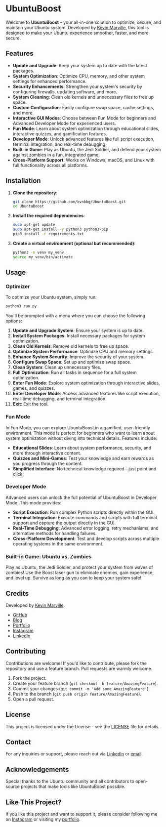 # UbuntuBoost

Welcome to **UbuntuBoost** – your all-in-one solution to optimize, secure, and maintain your Ubuntu system. Developed by [Kevin Marville](https://github.com/kvnbbg), this tool is designed to make your Ubuntu experience smoother, faster, and more secure.

## Features

- **Update and Upgrade**: Keep your system up to date with the latest packages.
- **System Optimization**: Optimize CPU, memory, and other system settings for enhanced performance.
- **Security Enhancements**: Strengthen your system's security by configuring firewalls, updating software, and more.
- **System Cleaning**: Clean old kernels and unnecessary files to free up space.
- **Custom Configuration**: Easily configure swap space, cache settings, and more.
- **Interactive GUI Modes**: Choose between Fun Mode for beginners and Advanced Developer Mode for experienced users.
- **Fun Mode**: Learn about system optimization through educational slides, interactive quizzes, and gamification features.
- **Developer Mode**: Unlock advanced features like full script execution, terminal integration, and real-time debugging.
- **Built-in Game**: Play as Ubuntu, the Jedi Soldier, and defend your system against zombies in a fun, integrated game.
- **Cross-Platform Support**: Works on Windows, macOS, and Linux with full functionality across all platforms.

## Installation

1. **Clone the repository**:
   ```bash
   git clone https://github.com/kvnbbg/UbuntuBoost.git
   cd UbuntuBoost
   ```

2. **Install the required dependencies**:
   ```bash
   sudo apt-get update
   sudo apt-get install -y python3 python3-pip
   pip3 install -r requirements.txt
   ```

3. **Create a virtual environment (optional but recommended)**:
   ```bash
   python3 -m venv my_venv
   source my_venv/bin/activate
   ```

## Usage

### Optimizer

To optimize your Ubuntu system, simply run:

```bash
python3 run.py
```

You'll be prompted with a menu where you can choose the following options:

1. **Update and Upgrade System**: Ensure your system is up to date.
2. **Install System Packages**: Install necessary packages for system optimization.
3. **Clean Old Kernels**: Remove old kernels to free up space.
4. **Optimize System Performance**: Optimize CPU and memory settings.
5. **Enhance System Security**: Improve the security of your system.
6. **Configure Swap Space**: Set up and optimize swap space.
7. **Clean System**: Clean up unnecessary files.
8. **Full Optimization**: Run all tasks in sequence for a full system optimization.
9. **Enter Fun Mode**: Explore system optimization through interactive slides, games, and quizzes.
10. **Enter Developer Mode**: Access advanced features like script execution, real-time debugging, and terminal integration.
11. **Exit**: Exit the tool.

### Fun Mode

In Fun Mode, you can explore UbuntuBoost in a gamified, user-friendly environment. This mode is perfect for beginners who want to learn about system optimization without diving into technical details. Features include:

- **Educational Slides**: Learn about system performance, security, and more through interactive content.
- **Quizzes and Mini-Games**: Test your knowledge and earn rewards as you progress through the content.
- **Simplified Interface**: No technical knowledge required—just point and click!

### Developer Mode

Advanced users can unlock the full potential of UbuntuBoost in Developer Mode. This mode provides:

- **Script Execution**: Run complex Python scripts directly within the GUI.
- **Terminal Integration**: Execute commands and scripts with full terminal support and capture the output directly in the GUI.
- **Real-Time Debugging**: Advanced error logging, retry mechanisms, and alternative methods for handling failures.
- **Cross-Platform Development**: Test and develop scripts across multiple operating systems in the same environment.

### Built-in Game: Ubuntu vs. Zombies

Play as Ubuntu, the Jedi Soldier, and protect your system from waves of zombies! Use the Boost laser gun to eliminate enemies, gain experience, and level up. Survive as long as you can to keep your system safe!

## Credits

Developed by [Kevin Marville](https://github.com/kvnbbg).

- [GitHub](https://github.com/kvnbbg)
- [Blog](https://kvnbbg.fr)
- [Portfolio](https://kvnbbg-creations.io)
- [Instagram](https://www.instagram.com/techandstream/)
- [LinkedIn](https://linkedin.com/in/kevin-marville)

## Contributing

Contributions are welcome! If you'd like to contribute, please fork the repository and use a feature branch. Pull requests are warmly welcome.

1. Fork the project.
2. Create your feature branch (`git checkout -b feature/AmazingFeature`).
3. Commit your changes (`git commit -m 'Add some AmazingFeature'`).
4. Push to the branch (`git push origin feature/AmazingFeature`).
5. Open a pull request.

## License

This project is licensed under the License - see the [LICENSE](LICENSE) file for details.

## Contact

For any inquiries or support, please reach out via [LinkedIn](https://linkedin.com/in/kevin-marville) or [email](mailto:contact@kvnbbg.fr).

## Acknowledgements

Special thanks to the Ubuntu community and all contributors to open-source projects that make tools like UbuntuBoost possible.

## Like This Project?

If you like this project and want to support it, please consider following me on [Instagram](https://www.instagram.com/techandstream/) or visiting my [portfolio](https://kvnbbg-creations.io).
